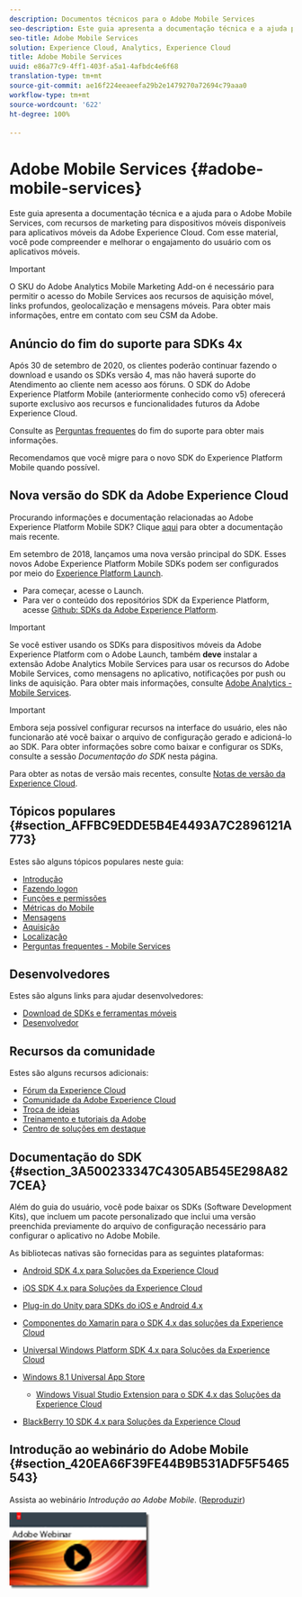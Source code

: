 ```yaml
---
description: Documentos técnicos para o Adobe Mobile Services
seo-description: Este guia apresenta a documentação técnica e a ajuda para o Adobe Mobile Services, com recursos de marketing para dispositivos móveis disponíveis para aplicativos móveis da Adobe Experience Cloud. Com esse material, você pode compreender e melhorar o engajamento do usuário com os aplicativos móveis.
seo-title: Adobe Mobile Services
solution: Experience Cloud, Analytics, Experience Cloud
title: Adobe Mobile Services
uuid: e86a77c9-4ff1-403f-a5a1-4afbdc4e6f68
translation-type: tm+mt
source-git-commit: ae16f224eeaeefa29b2e1479270a72694c79aaa0
workflow-type: tm+mt
source-wordcount: '622'
ht-degree: 100%

---
```



# Adobe Mobile Services {#adobe-mobile-services}

Este guia apresenta a documentação técnica e a ajuda para o Adobe Mobile Services, com recursos de marketing para dispositivos móveis disponíveis para aplicativos móveis da Adobe Experience Cloud. Com esse material, você pode compreender e melhorar o engajamento do usuário com os aplicativos móveis.

>[!IMPORTANT]
>
>O SKU do Adobe Analytics Mobile Marketing Add-on é necessário para permitir o acesso do Mobile Services aos recursos de aquisição móvel, links profundos, geolocalização e mensagens móveis. Para obter mais informações, entre em contato com seu CSM da Adobe.

## Anúncio do fim do suporte para SDKs 4x

Após 30 de setembro de 2020, os clientes poderão continuar fazendo o download e usando os SDKs versão 4, mas não haverá suporte do Atendimento ao cliente nem acesso aos fóruns. O SDK do Adobe Experience Platform Mobile (anteriormente conhecido como v5) oferecerá suporte exclusivo aos recursos e funcionalidades futuros da Adobe Experience Cloud.

Consulte as [Perguntas frequentes](https://aep-sdks.gitbook.io/docs/version-4-sdk-end-of-support-faq) do fim do suporte para obter mais informações.

Recomendamos que você migre para o novo SDK do Experience Platform Mobile quando possível.

## Nova versão do SDK da Adobe Experience Cloud

Procurando informações e documentação relacionadas ao Adobe Experience Platform Mobile SDK? Clique [aqui](https://aep-sdks.gitbook.io/docs/) para obter a documentação mais recente.

Em setembro de 2018, lançamos uma nova versão principal do SDK. Esses novos Adobe Experience Platform Mobile SDKs podem ser configurados por meio do [Experience Platform Launch](https://www.adobe.com/br/experience-platform/launch.html).

* Para começar, acesse o Launch.
* Para ver o conteúdo dos repositórios SDK da Experience Platform, acesse [Github: SDKs da Adobe Experience Platform](https://github.com/Adobe-Marketing-Cloud/acp-sdks).

>[!IMPORTANT]
>
> Se você estiver usando os SDKs para dispositivos móveis da Adobe Experience Platform com o Adobe Launch, também **deve** instalar a extensão Adobe Analytics Mobile Services para usar os recursos do Adobe Mobile Services, como mensagens no aplicativo, notificações por push ou links de aquisição. Para obter mais informações, consulte [Adobe Analytics - Mobile Services](https://aep-sdks.gitbook.io/docs/using-mobile-extensions/adobe-analytics-mobile-services). 

>[!IMPORTANT]
>
>Embora seja possível configurar recursos na interface do usuário, eles não funcionarão até você baixar o arquivo de configuração gerado e adicioná-lo ao SDK. Para obter informações sobre como baixar e configurar os SDKs, consulte a sessão *Documentação do SDK* nesta página.

Para obter as notas de versão mais recentes, consulte [Notas de versão da Experience Cloud](https://docs.adobe.com/content/help/pt-BR/release-notes/experience-cloud/current.html).

## Tópicos populares {#section_AFFBC9EDDE5B4E4493A7C2896121A773}

Estes são alguns tópicos populares neste guia:

* [Introdução](/help/using/gs/gs.md)
* [Fazendo logon](/help/using/gs/gs-signin.md)
* [Funções e permissões](/help/using/gs/c-mob-roles-and-permissions.md)
* [Métricas do Mobile](/help/using/gs/metrics/metrics.md)
* [Mensagens](/help/using/in-app-messaging/in-app-messaging.md)
* [Aquisição](/help/using/acquisition-main/acquisition-main.md)
* [Localização](/help/using/location/c-location-overview.md)
* [Perguntas frequentes - Mobile Services](/help/using/faq-mobile.md)

## Desenvolvedores

Estes são alguns links para ajudar desenvolvedores:

* [Download de SDKs e ferramentas móveis](/help/using/c-manage-app-settings/c-mob-confg-app/t-config-analytics/download-sdk.md)
* [Desenvolvedor](https://docs.adobe.com/content/help/pt-BR/analytics/implementation/home.html)

## Recursos da comunidade

Estes são alguns recursos adicionais:

* [Fórum da Experience Cloud](https://forums.adobe.com/community/experience-cloud)
* [Comunidade da Adobe Experience Cloud](https://helpx.adobe.com/br/marketing-cloud.html?promoid=KAWSE)
* [Troca de ideias](https://forums.adobe.com/community/experience-cloud/analytics-cloud/analytics)
* [Treinamento e tutoriais da Adobe](http://helpx.adobe.com/br/learning.html?promoid=KAUDK)
* [Centro de soluções em destaque](https://www.adobe.com/br/marketing-cloud.html)

## Documentação do SDK {#section_3A500233347C4305AB545E298A827CEA}

Além do guia do usuário, você pode baixar os SDKs (Software Development Kits), que incluem um pacote personalizado que inclui uma versão preenchida previamente do arquivo de configuração necessário para configurar o aplicativo no Adobe Mobile.

As bibliotecas nativas são fornecidas para as seguintes plataformas:

* [Android SDK 4.x para Soluções da Experience Cloud](/help/android/overview.md)
* [iOS SDK 4.x para Soluções da Experience Cloud](/help/ios/overview.md)
* [Plug-in do Unity para SDKs do iOS e Android 4.x](/help/unity/get-started.md)
* [Componentes do Xamarin para o SDK 4.x das soluções da Experience Cloud](/help/xamarin/get-started.md)
* [Universal Windows Platform SDK 4.x para Soluções da Experience Cloud](/help/universal-windows/overview.md)
* [Windows 8.1 Universal App Store](/help/windows-appstore/overview.md)

   * [Windows Visual Studio Extension para o SDK 4.x das Soluções da Experience Cloud](/help/windows-appstore/extensions/win-vse-4x.md)

* [BlackBerry 10 SDK 4.x para Soluções da Experience Cloud](/help/blackberry/overview.md)

## Introdução ao webinário do Adobe Mobile {#section_420EA66F39FE44B9B531ADF5F5465543}

Assista ao webinário *Introdução ao Adobe Mobile*. ([Reproduzir](https://adobe.ly/PsxCFn))

[  ![](assets/webinar.png) ](https://adobe.ly/PsxCFn)
